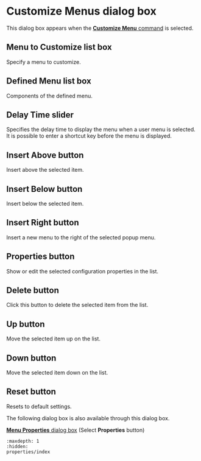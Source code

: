 # Customize Menus dialog box

This dialog box appears when the
[**Customize Menu** command](../../cmd/tools/customize_menu) is selected.

## Menu to Customize list box

Specify a menu to customize.

## Defined Menu list box

Components of the defined menu.

## Delay Time slider

Specifies the delay time to display the menu when a user menu is selected. It is possible to enter a shortcut key before the menu is displayed.

## Insert Above button

Insert above the selected item.

## Insert Below button

Insert below the selected item.

## Insert Right button

Insert a new menu to the right of the selected popup menu.

## Properties button

Show or edit the selected configuration properties in the list.

## Delete button

Click this button to delete the selected item from the list.

## Up button

Move the selected item up on the list.

## Down button

Move the selected item down on the list.

## Reset button

Resets to default settings.

The following dialog box is also available through this dialog box.

[**Menu Properties** dialog box](properties/index) (Select **Properties** button)

```{toctree}
:maxdepth: 1
:hidden:
properties/index
```
